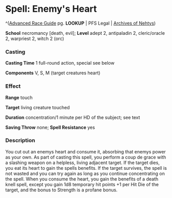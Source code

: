 # Spell: Enemy's Heart

^([Advanced Race Guide][ss-enemy-s-heart] pg. **LOOKUP** | PFS Legal | [Archives of Nehtys][sn-enemy-s-heart])

**School** necromancy [death, evil]; **Level** adept 2, antipaladin 2, cleric/oracle 2, warpriest 2, witch 2 (orc)

### Casting

**Casting Time** 1 full-round action, special see below  

**Components** V, S, M (target creatures heart)

### Effect

**Range** touch  

**Target** living creature touched  

**Duration** concentration/1 minute per HD of the subject; see text  

**Saving Throw** none; **Spell Resistance** yes

### Description

You cut out an enemys heart and consume it, absorbing that enemys power as your own. As part of casting this spell, you perform a coup de grace with a slashing weapon on a helpless, living adjacent target. If the target dies, you eat its heart to gain the spells benefits. If the target survives, the spell is not wasted and you can try again as long as you continue concentrating on the spell. When you consume the heart, you gain the benefits of a death knell spell, except you gain 1d8 temporary hit points +1 per Hit Die of the target, and the bonus to Strength is a profane bonus.

[ss-enemy-s-heart]: http://paizo.com/products/btpy8rv2
[sn-enemy-s-heart]: http://www.archivesofnethys.com/SpellDisplay.aspx?ItemName=Enemy%27s%20Heart